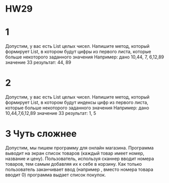 # HW29
# 1
Допустим, у вас есть List целых чисел. Напишите метод, который формирует List, в котором 
будут цифры из первого листа, которые больше некоторого заданного значения
Например: дано 10,44, 7, 6,12,89 значение 33  результат: 44, 89
# 2
Допустим, у вас есть List целых чисел. Напишите метод, который формирует List, в котором 
будут индексы цифр из первого листа, которые больше некоторого заданного значения
Например: дано 10,44,7,6,12,89 значение 33  результат: 1, 5
# 3 Чуть сложнее
Допустим, мы пишем программу для онлайн магазина. Программа выводит на экран список товаров 
(каждый товар имеет номер, название и цену).
Пользователь, используя сканнер вводит номера товаров, тем самым добавляя их к себе 
в корзину. Как только пользователь заканчивает ввод (например , вместо номера товара 
вводит 0) программа выдает список покупок.


 
